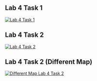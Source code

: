 ## Lab 4 Task 1
[![Lab 4 Task 1](https://img.youtube.com/vi/eq4CeMpWbhw/0.jpg)](https://www.youtube.com/watch?v=eq4CeMpWbhw)
## Lab 4 Task 2
[![Lab 4 Task 2](https://img.youtube.com/vi/5N8hoxXTLEE/0.jpg)](https://www.youtube.com/watch?v=5N8hoxXTLEE)
## Lab 4 Task 2 (Different Map)
[![Different Map Lab 4 Task 2](https://img.youtube.com/vi/Nz7a6gcZJsk/0.jpg)](https://www.youtube.com/watch?v=Nz7a6gcZJsk)
